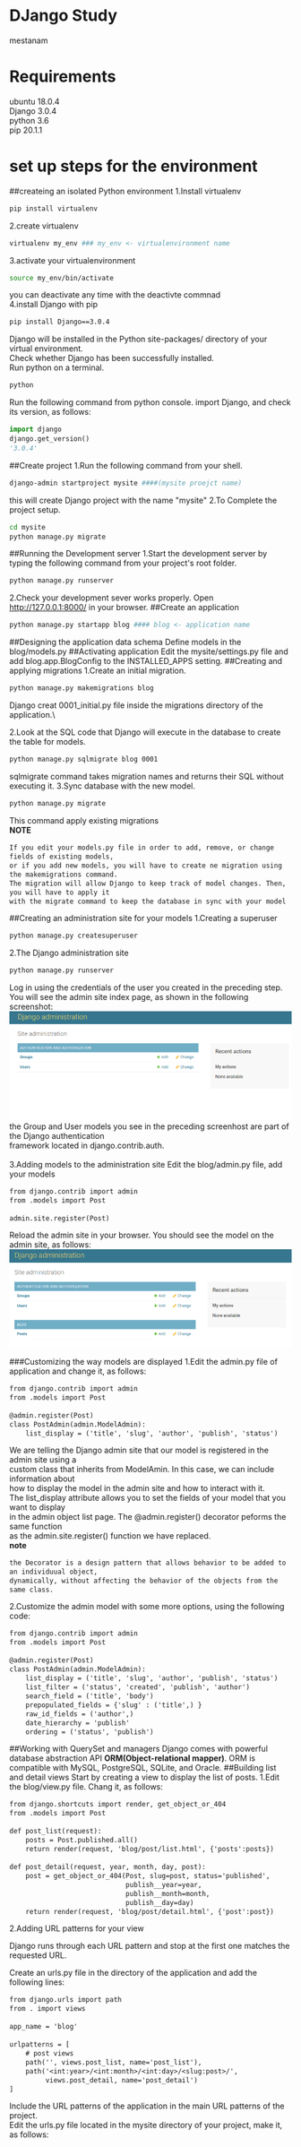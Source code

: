 # DJango Study
mestanam

# Requirements
ubuntu  18.0.4 \
Django  3.0.4\
python  3.6\
pip     20.1.1

# set up steps for the environment
##createing an isolated Python environment
1.Install virtualenv
```bash
pip install virtualenv
```
2.create virtualenv 
```bash
virtualenv my_env ### my_env <- virtualenvironment name 
```
3.activate your virtualenvironment
```bash
source my_env/bin/activate
```
you can deactivate any time with the deactivte commnad\
4.install Django with pip 
```bash
pip install Django==3.0.4
```
Django will be installed in the Python site-packages/ directory of your virtual environment.\
Check whether Django has been successfully installed.\
Run python on a terminal.
```bash
python
```
Run the following command from python console. import Django, and check its version, as follows:
```python
import django
django.get_version()
'3.0.4'
```
##Create project
1.Run the following command from your shell.
```bash
django-admin startproject mysite ####(mysite proejct name)
```
this will create Django project with the name "mysite"
2.To Complete the project setup.
```bash
cd mysite
python manage.py migrate
``` 
##Running the Development server
1.Start the development server by typing the following command from your project's root folder.
```bash
python manage.py runserver
```
2.Check your development sever works properly. Open http://127.0.0.1:8000/ in your browser. 
##Create an application
```bash
python manage.py startapp blog #### blog <- application name
```
##Designing the application data schema
Define models in the blog/models.py
##Activating application
Edit the mysite/settings.py file and add blog.app.BlogConfig to the INSTALLED_APPS setting.
##Creating and applying migrations
1.Create an initial migration.
```bash
python manage.py makemigrations blog
```
Django creat 0001_initial.py file inside the migrations directory of the application.\

2.Look at the SQL code that Django will execute in the database to create the table for models. 
```bash
python manage.py sqlmigrate blog 0001
```
sqlmigrate command takes migration names and returns their SQL without executing it.
3.Sync database with the new model.
```bash
python manage.py migrate
```
This command apply existing migrations\
**NOTE**
```text
If you edit your models.py file in order to add, remove, or change fields of existing models, 
or if you add new models, you will have to create ne migration using the makemigrations command.
The migration will allow Django to keep track of model changes. Then, you will have to apply it
with the migrate command to keep the database in sync with your model 
```
##Creating an administration site for your models
1.Creating a superuser
```bash
python manage.py createsuperuser
```
2.The Django administration site
```bash
python manage.py runserver
```
Log in using the credentials of the user you created in the preceding step.\
You will see the admin site index page, as shown in the following screenshot:
![Administration-site-index-page](./EnvironmentSetupContents/Django-administration-001.png)
the Group and User models you see in the preceding screenhost are part of the Django authentication \
framework located in django.contrib.auth.\
\
3.Adding models to the administration site
Edit the blog/admin.py file, add your models
```text
from django.contrib import admin
from .models import Post

admin.site.register(Post)
```
Reload the admin site in your browser. You should see the model on the admin site, as follows:
![Administration-site-model-add](./EnvironmentSetupContents/Administration-site-model-add.png)

###Customizing the way models are displayed
1.Edit the admin.py file of application and change it, as follows:
```text
from django.contrib import admin
from .models import Post

@admin.register(Post)
class PostAdmin(admin.ModelAdmin):
    list_display = ('title', 'slug', 'author', 'publish', 'status')
```
We are telling the Django admin site that our model is registered in the admin site using a\
custom class that inherits from ModelAmin. In this case, we can include information about\
how to display the model in the admin site and how to interact with it.\
The list_display attribute allows you to set the fields of your model that you want to display\
in the admin object list page. The @admin.register() decorator peforms the same function \
as the admin.site.register() function we have replaced.\
**note**
```text
the Decorator is a design pattern that allows behavior to be added to an individuual object, 
dynamically, without affecting the behavior of the objects from the same class. 
```
2.Customize the admin model with some more options, using the following code:
```text
from django.contrib import admin
from .models import Post

@admin.register(Post)
class PostAdmin(admin.ModelAdmin):
    list_display = ('title', 'slug', 'author', 'publish', 'status')
    list_filter = ('status', 'created', 'publish', 'author')
    search_field = ('title', 'body')
    prepopulated_fields = {'slug' : ('title',) }
    raw_id_fields = ('author',)
    date_hierarchy = 'publish'
    ordering = ('status', 'publish')
```
##Working with QuerySet and managers
Django comes with powerful database abstraction API **ORM(Object-relational mapper)**. ORM is  \
compatible with MySQL, PostgreSQL, SQLite, and Oracle.
##Building list and detail views
Start by creating a view to display the list of posts.
1.Edit the blog/view.py file. Chang it, as follows:
```text
from django.shortcuts import render, get_object_or_404
from .models import Post

def post_list(request):
    posts = Post.published.all()
    return render(request, 'blog/post/list.html', {'posts':posts})

def post_detail(request, year, month, day, post):
    post = get_object_or_404(Post, slug=post, status='published', 
                             publish__year=year, 
                             publish__month=month, 
                             publish__day=day)
    return render(request, 'blog/post/detail.html', {'post':post})
```
2.Adding URL patterns for your view

Django runs through each URL pattern and stop at the first one matches the requested URL.

Create an urls.py file in the directory of the application and add the following lines:
```text
from django.urls import path
from . import views

app_name = 'blog'

urlpatterns = [
    # post views
    path('', views.post_list, name='post_list'),
    path('<int:year>/<int:month>/<int:day>/<slug:post>/',
         views.post_detail, name='post_detail')
]
```
Include the URL patterns of the application in the main URL patterns of the project.\
Edit the urls.py file located in the mysite directory of your project, make it, as follows:

